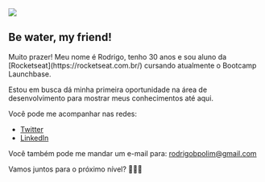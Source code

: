 <img src="https://media.giphy.com/media/sk6yL9EGVeAcE/giphy.gif" />

## Be water, my friend!

<p>Muito prazer! Meu nome é Rodrigo, tenho 30 anos e sou aluno da [Rocketseat](https://rocketseat.com.br/) cursando atualmente o Bootcamp Launchbase.</p>
<p>Estou em busca dá minha primeira oportunidade na área de desenvolvimento para mostrar meus conhecimentos até aqui.</p>

Você pode me acompanhar nas redes:

* [Twitter](https://twitter.com/rbpolim)
* [LinkedIn](https://www.linkedin.com/)

Você também pode me mandar um e-mail para: rodrigobpolim@gmail.com

Vamos juntos para o próximo nível? 🚀🚀🚀
